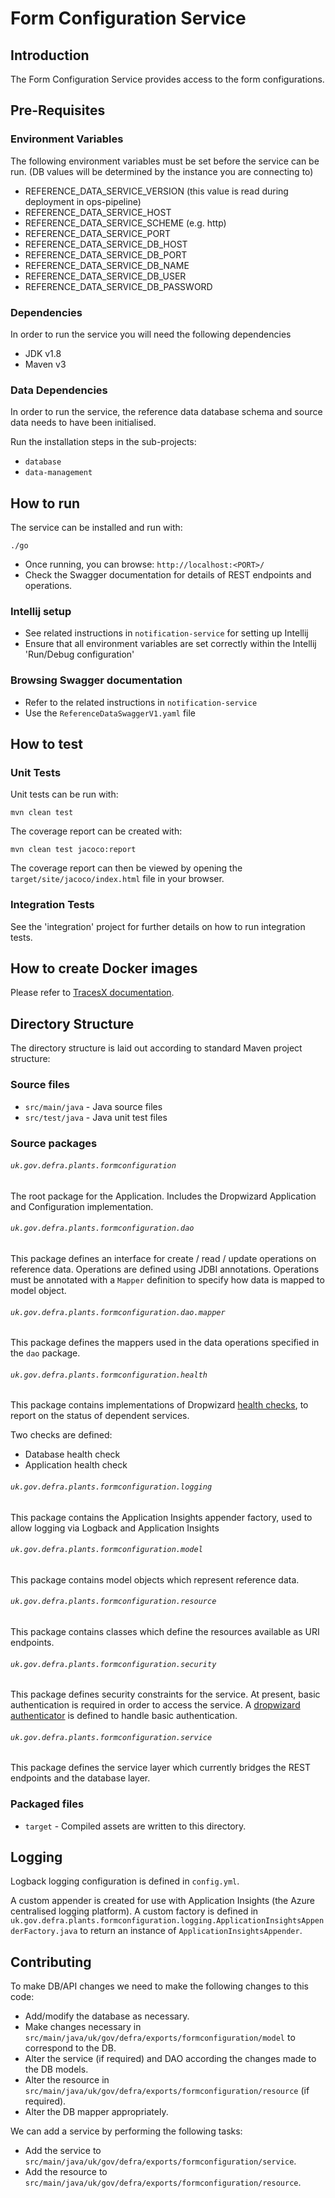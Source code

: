 # Form Configuration Service

## Introduction

The Form Configuration Service provides access to the form configurations.

## Pre-Requisites

### Environment Variables

The following environment variables must be set before the service can be run.
(DB values will be determined by the instance you are connecting to)

- REFERENCE_DATA_SERVICE_VERSION (this value is read during deployment in ops-pipeline)
- REFERENCE_DATA_SERVICE_HOST
- REFERENCE_DATA_SERVICE_SCHEME (e.g. http)
- REFERENCE_DATA_SERVICE_PORT
- REFERENCE_DATA_SERVICE_DB_HOST
- REFERENCE_DATA_SERVICE_DB_PORT
- REFERENCE_DATA_SERVICE_DB_NAME
- REFERENCE_DATA_SERVICE_DB_USER
- REFERENCE_DATA_SERVICE_DB_PASSWORD

### Dependencies

In order to run the service you will need the following dependencies

- JDK v1.8
- Maven v3

### Data Dependencies

In order to run the service, the reference data database schema and source data needs to have been initialised.

Run the installation steps in the sub-projects:

- `database`
- `data-management`

## How to run

The service can be installed and run with:

```
./go
```

- Once running, you can browse: `http://localhost:<PORT>/`
- Check the Swagger documentation for details of REST endpoints and operations.

### Intellij setup

- See related instructions in `notification-service` for setting up Intellij
- Ensure that all environment variables are set correctly within the Intellij 'Run/Debug configuration'

### Browsing Swagger documentation

- Refer to the related instructions in `notification-service`
- Use the `ReferenceDataSwaggerV1.yaml` file

## How to test

### Unit Tests

Unit tests can be run with:

```
mvn clean test
```

The coverage report can be created with:

```
mvn clean test jacoco:report
```

The coverage report can then be viewed by opening the `target/site/jacoco/index.html` file in your browser.

### Integration Tests

See the 'integration' project for further details on how to run integration tests.

## How to create Docker images

Please refer to [TracesX documentation](https://traces-x-docs.herokuapp.com/index.html#local-development-environment).

## Directory Structure

The directory structure is laid out according to standard Maven project structure:

### Source files

- `src/main/java` - Java source files
- `src/test/java` - Java unit test files

### Source packages

###### `uk.gov.defra.plants.formconfiguration`

The root package for the Application.  Includes the Dropwizard Application and Configuration implementation.

###### `uk.gov.defra.plants.formconfiguration.dao`

This package defines an interface for create / read / update operations on reference data.  Operations are defined using JDBI annotations.  Operations must be annotated with a `Mapper` definition to specify how data is mapped to model object. 

###### `uk.gov.defra.plants.formconfiguration.dao.mapper`

This package defines the mappers used in the data operations specified in the `dao` package.

###### `uk.gov.defra.plants.formconfiguration.health`

This package contains implementations of Dropwizard [health checks](http://metrics.dropwizard.io/4.0.0/getting-started.html#health-checks), to report on the status of dependent services.

Two checks are defined:
- Database health check
- Application health check

###### `uk.gov.defra.plants.formconfiguration.logging`

This package contains the Application Insights appender factory, used to allow logging via Logback and Application Insights

###### `uk.gov.defra.plants.formconfiguration.model`

This package contains model objects which represent reference data. 

###### `uk.gov.defra.plants.formconfiguration.resource`

This package contains classes which define the resources available as URI endpoints.  

###### `uk.gov.defra.plants.formconfiguration.security`

This package defines security constraints for the service.  At present, basic authentication is required in order to access the service.  A [dropwizard authenticator](http://www.dropwizard.io/4.0.0/docs/manual/auth.html) is defined to handle basic authentication.

###### `uk.gov.defra.plants.formconfiguration.service`

This package defines the service layer which currently bridges the REST endpoints and the database layer.  

### Packaged files

- `target` - Compiled assets are written to this directory.

## Logging

Logback logging configuration is defined in `config.yml`.

A custom appender is created for use with Application Insights (the Azure centralised logging platform).
A custom factory is defined in `uk.gov.defra.plants.formconfiguration.logging.ApplicationInsightsAppenderFactory.java` to return an instance of `ApplicationInsightsAppender`.

## Contributing

To make DB/API changes we need to make the following changes to this code:

- Add/modify the database as necessary.
- Make changes necessary in `src/main/java/uk/gov/defra/exports/formconfiguration/model` to correspond to the DB.
- Alter the service (if required) and DAO according the changes made to the DB models.
- Alter the resource in `src/main/java/uk/gov/defra/exports/formconfiguration/resource` (if required).
- Alter the DB mapper appropriately.

We can add a service by performing the following tasks:

- Add the service to `src/main/java/uk/gov/defra/exports/formconfiguration/service`.
- Add the resource to `src/main/java/uk/gov/defra/exports/formconfiguration/resource`.
